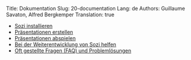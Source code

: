 Title: Dokumentation
Slug: 20-documentation
Lang: de
Authors: Guillaume Savaton, Alfred Bergkemper
Translation: true

* [Sozi installieren](|filename|install.md)
* [Präsentationen erstellen](|filename|create.md)
* [Präsentationen abspielen](|filename|play.md)
* [Bei der Weiterentwicklung von Sozi helfen](|filename|contribute.md)
* [Oft gestellte Fragen (FAQ) und Problemlösungen](|filename|faq.md)
